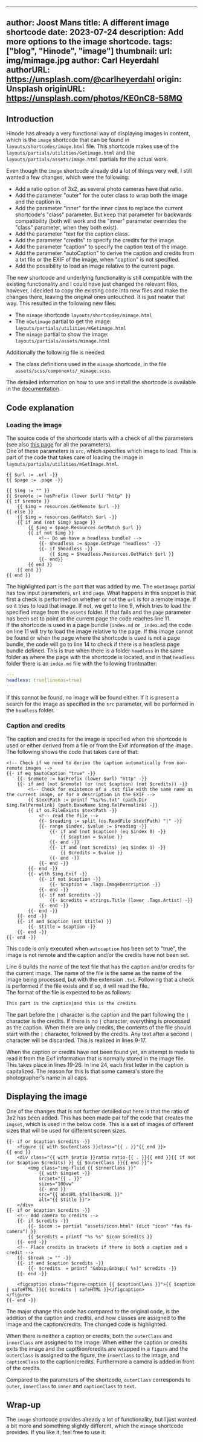 <!-- cSpell:ignore Joost shortcode Hinode getimage Exif mimage shortcodes mgetimage linenos frontmatter autocaption imgset srcset -->
<!-- markdownlint-disable MD003 MD022 MD041 -->
---
author: Joost Mans
title: A different image shortcode
date: 2023-07-24
description: Add more options to the image shortcode.
tags: ["blog", "Hinode", "image"]
thumbnail:
    url: img/mimage.jpg
    author: Carl Heyerdahl
    authorURL: https://unsplash.com/@carlheyerdahl
    origin: Unsplash
    originURL: https://unsplash.com/photos/KE0nC8-58MQ
---
<!-- markdownlint-enable MD022 MD041 -->
## Introduction

Hinode has already a very functional way of displaying images in content, which is the `image` shortcode that can be found in `layouts/shortcodes/image.html` file. This shortcode makes use of the `layouts/partials/utilities/Getimage.html` and the `layouts/partials/assets/image.html` partials for the actual work.

Even though the `image` shortcode already did a lot of things very well, I still wanted a few changes, which were the following:

- Add a ratio option of 3x2, as several photo cameras have that ratio.
- Add the parameter "outer" for the outer class to wrap both the image and the caption in.
- Add the parameter "inner" for the inner class to replace the current shortcode's "class" parameter.
  But keep that parameter for backwards compatibility (both will work and the "inner" parameter overrides the "class" parameter, when they both exist).
- Add the parameter "text for the caption class.
- Add the parameter "credits" to specify the credits for the image.
- Add the parameter "caption" to specify the caption text of the image.
- Add the parameter "autoCaption" to derive the caption and credits from a txt file or the EXIF of the image, when "caption" is not specified.
- Add the possibility to load an image relative to the current page.

The new shortcode and underlying functionality is still compatible with the existing functionality and I could have just changed the relevant files, however, I decided to copy the existing code into new files and make the changes there, leaving the original ones untouched. It is just neater that way. This resulted in the following new files:

- The `mimage` shortcode `layouts/shortcodes/mimage.html`
- The `mGetimage` partial to get the image: `layouts/partials/utilities/mGetimage.html`
- The `mimage` partial to show the image: `layouts/partials/assets/mimage.html`

Additionally the following file is needed:

- The class definitions used in the `mimage` shortcode, in the file `assets/scss/components/_mimage.scss`.

The detailed information on how to use and install the shortcode is available in the [documentation](/docs/shortcodes/mimage/overview).

## Code explanation

### Loading the image

The source code of the shortcode starts with a check of all the parameters (see also [this page](/docs/shortcodes/mimage/usage) for all the parameters).  
One of these parameters is `src`, which specifies which image to load. This is part of the code that takes care of loading the image in `layouts/partials/utilities/mGetImage.html`.

```go-html-template {linenos=true,hl_Lines=["10-19"]}
{{ $url := .url -}}
{{ $page := .page -}}

{{ $img := "" }}
{{ $remote := hasPrefix (lower $url) "http" }}
{{ if $remote }}
    {{ $img = resources.GetRemote $url -}}
{{ else }}
    {{ $img = resources.GetMatch $url -}}
    {{ if and (not $img) $page }}
        {{ $img = $page.Resources.GetMatch $url }}
        {{ if not $img }}
            <!-- Do we have a headless bundle? -->
            {{- $headless := $page.GetPage "headless" -}}
            {{- if $headless -}}
                {{ $img = $headless.Resources.GetMatch $url }}
            {{- end}}
        {{ end }}
    {{ end }}
{{ end }}
```

The highlighted part is the part that was added by me. The `mGetImage` partial has tow input parameters, `url` and `page`. What happens in this snippet is that first a check is performed on whether or not the `url` is for a remote image. If so it tries to load that image. If not, we get to line 9, which tries to load the specified image from the `assets` folder. If that fails and the `page` parameter has been set to point ot the current page the code reaches line 11.  
If the shortcode is used in a page bundle (`index.md` or `_index.md`) the code on line 11 will try to load the image relative to the page. If this image cannot be found or when the page where the shortcode is used is not a page bundle, the code will go to line 14 to check if there is a headless page bundle defined.  This is true when there is a folder `headless` in the same folder as where the page with the shortcode is located, and in that `headless` folder there is an `index.md` file with the following frontmatter:

```yaml
---
headless: true{linenos=true}
---
```

If this cannot be found, no image will be found either. If it is present a search for the image as specified in the `src` parameter, will be performed in the `headless` folder.

### Caption and credits

The caption and credits for the image is specified when the shortcode is used or either derived from a file or from the Exif information of the image. The following shows the code that takes care of that:

```go-html-template {linenos=true}
<!-- Check if we need to derive the caption automatically from non-remote images -->
{{- if eq $autoCaption "true" -}}
    {{- $remote := hasPrefix (lower $url) "http" -}}
    {{- if and (not $remote) (or (not $caption) (not $credits)) -}}
        <!-- Check for existence of a .txt file with the same name as the current image, or for a description in the EXIF -->
        {{ $textPath := printf "%s/%s.txt" (path.Dir $img.RelPermalink) (path.BaseName $img.RelPermalink) -}}
        {{ if os.FileExists $textPath -}}
            <!-- read the file -->
            {{- $reading := split (os.ReadFile $textPath) "|" -}}
            {{- range $index, $value := $reading -}}
                {{- if and (not $caption) (eq $index 0) -}}
                    {{ $caption = $value }}
                {{- end -}}
                {{- if and (not $credits) (eq $index 1) -}}
                    {{ $credits = $value }}
                {{- end -}}
            {{- end -}}
        {{- end -}}
        {{- with $img.Exif -}}
            {{- if not $caption -}}
                {{- $caption = .Tags.ImageDescription -}}
            {{- end -}}
            {{- if not $credits -}}
                {{- $credits = strings.Title (lower .Tags.Artist) -}}
            {{- end -}}
        {{- end -}}
    {{- end -}}
    {{- if and $caption (not $title) }}
        {{- $title = $caption -}}
    {{- end -}}
{{- end -}}  
```

This code is only executed when `autocaption` has been set to "true", the image is not remote and the caption and/or the credits have not been set.

Line 6 builds the name of the text file that has the caption and/or credits for the current image. The name of the file is the same as the name of the image being processed, but with the extension `.txt`. Following that a check is performed if the file exists and if so, it will read the file.  
The format of the file is expected to be as follows:

```text
This part is the caption|and this is the credits
```

The part before the `|` character is the caption and the part following the `|` character is the credits. If there is no `|` character, everything is processed as the caption. When there are only credits, the contents of the file should start with the `|` character, followed by the credits. Any text after a second `|` character will be discarded. This is realized in lines 9-17.

When the caption or credits have not been found yet, an attempt is made to read it from the Exif information that is normally stored in the image file. This takes place in lines 19-26. In line 24, each first letter in the caption is capitalized. The reason for this is that some camera's store the photographer's name in all caps.

## Displaying the image

One of the changes that is not further detailed out here is that the ratio of 3x2 has been added. This has been made par tof the code that creates the `imgset`, which is used in the below code. This is a set of images of different sizes that will be used for different screen sizes.

```go-html-template {linenos=true, hl_Lines=["1" "4" "13-27"]}
{{- if or $caption $credits -}}
    <figure {{ with $outerClass }}class="{{ . }}"{{ end }}>
{{ end }}
    <div class="{{ with $ratio }}ratio ratio-{{ . }}{{ end }}{{ if not (or $caption $credits) }} {{ $outerClass }}{{ end }}">
        <img class="img-fluid {{ $innerClass }}"
            {{ with $imgset -}}
            srcset="{{ . }}"
            sizes="100vw"
            {{- end }}
            src="{{ absURL $fallbackURL }}"
            alt="{{ $title }}">
    </div>
{{- if or $caption $credits -}}
    <!-- Add camera to credits -->
    {{- if $credits -}}
        {{- $icon := partial "assets/icon.html" (dict "icon" "fas fa-camera") }}
        {{ $credits = printf "%s %s" $icon $credits }}
    {{- end -}}
    <!-- Place credits in brackets if there is both a caption and a credit -->
    {{- $break := "" -}}
    {{- if and $caption $credits -}}
        {{- $credits  = printf "&nbsp;&nbsp;( %s)" $credits -}}
    {{- end -}}

    <figcaption class="figure-caption {{ $captionClass }}">{{ $caption | safeHTML }}{{ $credits | safeHTML }}</figcaption>
</figure>
{{- end -}}
```

The major change this code has compared to the original code, is the addition of the caption and credits, and how classes are assigned to the image and the caption/credits. The changed code is highlighted.

When there is neither a caption or credits, both the `outerClass` and `innerClass` are assigned to the image. When either the caption or credits exits the image and the capt6ion/credits are wrapped in a `figure` and the `outerClass` is assigned to the figure, the `innerClass` to the image, and `captionClass` to the caption/credits. Furthermore a camera is added in front of the credits.

Compared to the parameters of the shortcode, `outerClass` corresponds to `outer`, `innerClass` to `inner` and `captionClass` to `text`.

## Wrap-up

The `image` shortcode provides already a lot of functionality, but I just wanted a bit more and something slightly different, which the `mimage` shortcode provides. If you like it, feel free to use it.
